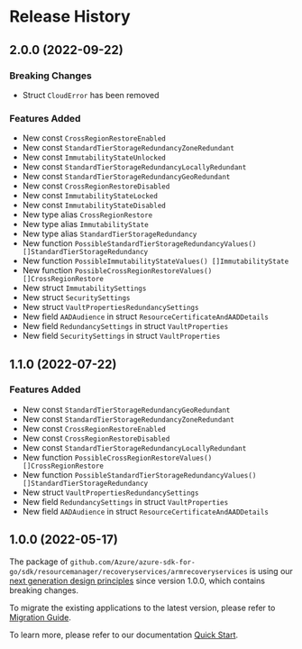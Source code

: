 # Release History

## 2.0.0 (2022-09-22)
### Breaking Changes

- Struct `CloudError` has been removed

### Features Added

- New const `CrossRegionRestoreEnabled`
- New const `StandardTierStorageRedundancyZoneRedundant`
- New const `ImmutabilityStateUnlocked`
- New const `StandardTierStorageRedundancyLocallyRedundant`
- New const `StandardTierStorageRedundancyGeoRedundant`
- New const `CrossRegionRestoreDisabled`
- New const `ImmutabilityStateLocked`
- New const `ImmutabilityStateDisabled`
- New type alias `CrossRegionRestore`
- New type alias `ImmutabilityState`
- New type alias `StandardTierStorageRedundancy`
- New function `PossibleStandardTierStorageRedundancyValues() []StandardTierStorageRedundancy`
- New function `PossibleImmutabilityStateValues() []ImmutabilityState`
- New function `PossibleCrossRegionRestoreValues() []CrossRegionRestore`
- New struct `ImmutabilitySettings`
- New struct `SecuritySettings`
- New struct `VaultPropertiesRedundancySettings`
- New field `AADAudience` in struct `ResourceCertificateAndAADDetails`
- New field `RedundancySettings` in struct `VaultProperties`
- New field `SecuritySettings` in struct `VaultProperties`


## 1.1.0 (2022-07-22)
### Features Added

- New const `StandardTierStorageRedundancyGeoRedundant`
- New const `StandardTierStorageRedundancyZoneRedundant`
- New const `CrossRegionRestoreEnabled`
- New const `CrossRegionRestoreDisabled`
- New const `StandardTierStorageRedundancyLocallyRedundant`
- New function `PossibleCrossRegionRestoreValues() []CrossRegionRestore`
- New function `PossibleStandardTierStorageRedundancyValues() []StandardTierStorageRedundancy`
- New struct `VaultPropertiesRedundancySettings`
- New field `RedundancySettings` in struct `VaultProperties`
- New field `AADAudience` in struct `ResourceCertificateAndAADDetails`


## 1.0.0 (2022-05-17)

The package of `github.com/Azure/azure-sdk-for-go/sdk/resourcemanager/recoveryservices/armrecoveryservices` is using our [next generation design principles](https://azure.github.io/azure-sdk/general_introduction.html) since version 1.0.0, which contains breaking changes.

To migrate the existing applications to the latest version, please refer to [Migration Guide](https://aka.ms/azsdk/go/mgmt/migration).

To learn more, please refer to our documentation [Quick Start](https://aka.ms/azsdk/go/mgmt).